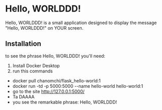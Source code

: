 
# Hello, WORLDDD!

Hello, WORLDDD! is a small application designed to display the message "Hello, WORLDDD!" on YOUR screen.


## Installation

to see the phrase Hello, WORLDDD! you'll need:
  1. Install Docker Desktop
  2. run this commands
- docker pull chanomchi/flask_hello-world:1
- docker run -td -p 5000:5000 --name hello-world hello-world:1
- go to the site http://127.0.0.1:5000/
- Ta DAAAA
- you see the remarkable phrase: Hello, WORLDDD!
    
